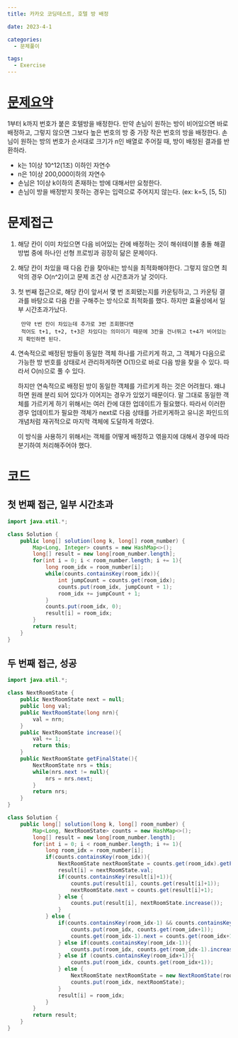 ```yaml
---
title: 카카오 코딩테스트, 호텔 방 배정

date: 2023-4-1

categories:
  - 문제풀이

tags:
  - Exercise
---
```


# [문제요약](https://school.programmers.co.kr/learn/courses/30/lessons/64063)

1부터 k까지 번호가 붙은 호텔방을 배정한다. 만약 손님이 원하는 방이 비어있으면 바로 배정하고, 그렇지 않으면 그보다 높은 번호의 방 중 가장 작은 번호의 방을 배정한다. 손님이 원하는 방의 번호가 순서대로 크기가 n인 배열로 주어질 때, 방이 배정된 결과를 반환하라.

- k는 1이상 10^12(1조) 이하인 자연수
- n은 1이상 200,000이하의 자연수
- 손님은 1이상 k이하의 존재하는 방에 대해서만 요청한다.
- 손님이 방을 배정받지 못하는 경우는 입력으로 주어지지 않는다. (ex: k=5, [5, 5])

# 문제접근

1. 해당 칸이 이미 차있으면 다음 비어있는 칸에 배정하는 것이 해쉬테이블 충돌 해결 방법 중에 하나인 선형 프로빙과 굉장히 닮은 문제이다.

2. 해당 칸이 차있을 때 다음 칸을 찾아내는 방식을 최적화해야한다. 그렇지 않으면 최악의 경우 O(n^2)이고 문제 조건 상 시간초과가 날 것이다.

3. 첫 번째 접근으로, 해당 칸이 앞서서 몇 번 조회됐는지를 카운팅하고, 그 카운팅 결과를 바탕으로 다음 칸을 구해주는 방식으로 최적화를 했다. 하지만 효율성에서 일부 시간초과가났다.

        만약 t번 칸이 차있는데 추가로 3번 조회했다면 
        적어도 t+1, t+2, t+3은 차있다는 의미이기 때문에 3칸을 건너뛰고 t+4가 비어있는지 확인하면 된다.

4. 연속적으로 배정된 방들이 동일한 객체 하나를 가르키게 하고, 그 객체가 다음으로 가능한 방 번호를 상태로서 관리하게하면 O(1)으로 바로 다음 방을 찾을 수 있다. 따라서 O(n)으로 풀 수 있다. 

    하지만 연속적으로 배정된 방이 동일한 객체를 가르키게 하는 것은 어려웠다. 왜냐하면 원래 분리 되어 있다가 이어지는 경우가 있었기 때문이다. 말 그대로 동일한 객체를 가르키게 하기 위해서는 여러 칸에 대한 업데이트가 필요했다. 따라서 이러한 경우 업데이트가 필요한 객체가 next로 다음 상태를 가르키게하고 유니온 파인드의 개념처럼 재귀적으로 마지막 객체에 도달하게 하였다.

    이 방식을 사용하기 위해서는 객체를 어떻게 배정하고 엮을지에 대해서 경우에 따라 분기하여 처리해주어야 했다.


# 코드

## 첫 번째 접근, 일부 시간초과
```java
import java.util.*;

class Solution {
    public long[] solution(long k, long[] room_number) {
        Map<Long, Integer> counts = new HashMap<>();
        long[] result = new long[room_number.length];
        for(int i = 0; i < room_number.length; i += 1){
            long room_idx = room_number[i];
            while(counts.containsKey(room_idx)){
                int jumpCount = counts.get(room_idx);
                counts.put(room_idx, jumpCount + 1);
                room_idx += jumpCount + 1;
            }
            counts.put(room_idx, 0);
            result[i] = room_idx;
        }
        return result;
    }
}
```

## 두 번째 접근, 성공
```java
import java.util.*;

class NextRoomState {
    public NextRoomState next = null;
    public long val;
    public NextRoomState(long nrn){
        val = nrn;
    }
    public NextRoomState increase(){
        val += 1;
        return this;
    }
    public NextRoomState getFinalState(){
        NextRoomState nrs = this;
        while(nrs.next != null){
            nrs = nrs.next;
        }
        return nrs;
    }
}

class Solution {
    public long[] solution(long k, long[] room_number) {
        Map<Long, NextRoomState> counts = new HashMap<>();
        long[] result = new long[room_number.length];
        for(int i = 0; i < room_number.length; i += 1){
            long room_idx = room_number[i];
            if(counts.containsKey(room_idx)){
                NextRoomState nextRoomState = counts.get(room_idx).getFinalState();
                result[i] = nextRoomState.val;
                if(counts.containsKey(result[i]+1)){
                    counts.put(result[i], counts.get(result[i]+1));
                    nextRoomState.next = counts.get(result[i]+1);
                } else {
                    counts.put(result[i], nextRoomState.increase());
                }
            } else {
                if(counts.containsKey(room_idx-1) && counts.containsKey(room_idx+1)){
                    counts.put(room_idx, counts.get(room_idx+1));
                    counts.get(room_idx-1).next = counts.get(room_idx+1);
                } else if(counts.containsKey(room_idx-1)){
                    counts.put(room_idx, counts.get(room_idx-1).increase());
                } else if (counts.containsKey(room_idx+1)){
                    counts.put(room_idx, counts.get(room_idx+1));
                } else {
                    NextRoomState nextRoomState = new NextRoomState(room_idx + 1);
                    counts.put(room_idx, nextRoomState);
                }
                result[i] = room_idx;
            }
        }
        return result;
    }
}
```